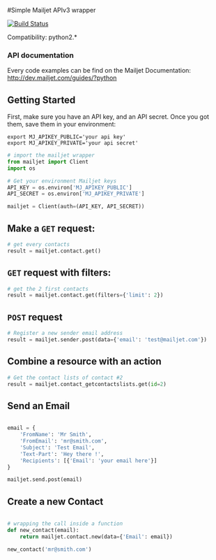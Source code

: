 #Simple Mailjet APIv3 wrapper

[![Build Status](https://travis-ci.org/mailjet/mailjet-apiv3-python.svg?branch=master)](https://travis-ci.org/mailjet/mailjet-apiv3-python)

Compatibility: python2.*

### API documentation

Every code examples can be find on the Mailjet Documentation: http://dev.mailjet.com/guides/?python

## Getting Started

First, make sure you have an API key, and an API secret.
Once you got them, save them in your environment:

```
export MJ_APIKEY_PUBLIC='your api key'
export MJ_APIKEY_PRIVATE='your api secret'
```

``` python
# import the mailjet wrapper
from mailjet import Client
import os

# Get your environment Mailjet keys
API_KEY = os.environ['MJ_APIKEY_PUBLIC']
API_SECRET = os.environ['MJ_APIKEY_PRIVATE']

mailjet = Client(auth=(API_KEY, API_SECRET))

```

## Make a `GET` request:
``` python
# get every contacts
result = mailjet.contact.get()
```

## `GET` request with filters:
``` python
# get the 2 first contacts
result = mailjet.contact.get(filters={'limit': 2})
```
## `POST` request
``` python
# Register a new sender email address
result = mailjet.sender.post(data={'email': 'test@mailjet.com'})
```

## Combine a resource with an action
``` python
# Get the contact lists of contact #2
result = mailjet.contact_getcontactslists.get(id=2)
```

## Send an Email
``` python

email = {
	'FromName': 'Mr Smith',
	'FromEmail': 'mr@smith.com',
	'Subject': 'Test Email',
	'Text-Part': 'Hey there !',
	'Recipients': [{'Email': 'your email here'}]
}

mailjet.send.post(email)

```

## Create a new Contact
``` python

# wrapping the call inside a function
def new_contact(email):
	return mailjet.contact.new(data={'Email': email})

new_contact('mr@smith.com')
```
